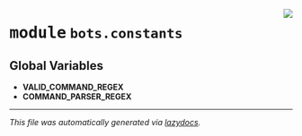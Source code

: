 <!-- markdownlint-disable -->

<a href="https://github.com/switchcollab/Switch-Bots-Python-Library/tree/main/src/switch/bots/constants.py#L0"><img align="right" src="https://img.shields.io/badge/-source-cccccc?style=flat-square"/></a>

# <kbd>module</kbd> `bots.constants`




**Global Variables**
---------------
- **VALID_COMMAND_REGEX**
- **COMMAND_PARSER_REGEX**




---

_This file was automatically generated via [lazydocs](https://github.com/ml-tooling/lazydocs)._
